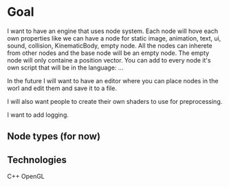 # Goal
I want to have an engine that uses node system.
Each node will hove each own properties like we can have a node for static image, animation, text, ui, sound, collision, KinematicBody, empty node.
All the nodes can inherete from other nodes and the base node will be an empty node.
The empty node will only containe a position vector.
You can add to every node it's own script that will be in the language: ...

In the future I will want to have an editor where you can place nodes in the worl and edit them and save it to a file.

I will also want people to create their own shaders to use for preprocessing.

I want to add logging.
## Node types (for now)

## Technologies
C++
OpenGL

